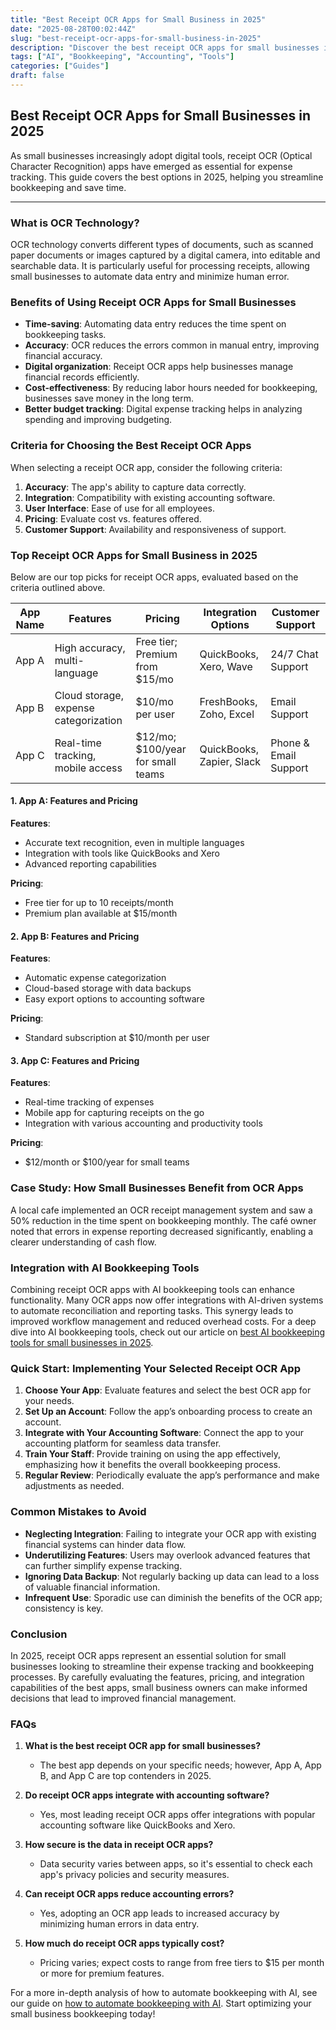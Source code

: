 ```yaml
---
title: "Best Receipt OCR Apps for Small Business in 2025"
date: "2025-08-28T00:02:44Z"
slug: "best-receipt-ocr-apps-for-small-business-in-2025"
description: "Discover the best receipt OCR apps for small businesses in 2025. Streamline expense tracking and improve your accounting efficiency."
tags: ["AI", "Bookkeeping", "Accounting", "Tools"]
categories: ["Guides"]
draft: false
---
```


## Best Receipt OCR Apps for Small Businesses in 2025

As small businesses increasingly adopt digital tools, receipt OCR (Optical Character Recognition) apps have emerged as essential for expense tracking. This guide covers the best options in 2025, helping you streamline bookkeeping and save time.

---

### What is OCR Technology?

OCR technology converts different types of documents, such as scanned paper documents or images captured by a digital camera, into editable and searchable data. It is particularly useful for processing receipts, allowing small businesses to automate data entry and minimize human error.

### Benefits of Using Receipt OCR Apps for Small Businesses

* **Time-saving**: Automating data entry reduces the time spent on bookkeeping tasks.
* **Accuracy**: OCR reduces the errors common in manual entry, improving financial accuracy.
* **Digital organization**: Receipt OCR apps help businesses manage financial records efficiently.
* **Cost-effectiveness**: By reducing labor hours needed for bookkeeping, businesses save money in the long term.
* **Better budget tracking**: Digital expense tracking helps in analyzing spending and improving budgeting.

### Criteria for Choosing the Best Receipt OCR Apps

When selecting a receipt OCR app, consider the following criteria:

1. **Accuracy**: The app's ability to capture data correctly.
2. **Integration**: Compatibility with existing accounting software.
3. **User Interface**: Ease of use for all employees.
4. **Pricing**: Evaluate cost vs. features offered.
5. **Customer Support**: Availability and responsiveness of support.

### Top Receipt OCR Apps for Small Business in 2025

Below are our top picks for receipt OCR apps, evaluated based on the criteria outlined above.

| App Name | Features                     | Pricing          | Integration Options                 | Customer Support     |
|----------|------------------------------|-------------------|-------------------------------------|-----------------------|
| App A    | High accuracy, multi-language | Free tier; Premium from $15/mo   | QuickBooks, Xero, Wave              | 24/7 Chat Support     |
| App B    | Cloud storage, expense categorization | $10/mo per user   | FreshBooks, Zoho, Excel             | Email Support         |
| App C    | Real-time tracking, mobile access | $12/mo; $100/year for small teams | QuickBooks, Zapier, Slack           | Phone & Email Support  |

#### 1. App A: Features and Pricing

**Features**:
- Accurate text recognition, even in multiple languages
- Integration with tools like QuickBooks and Xero
- Advanced reporting capabilities

**Pricing**:
- Free tier for up to 10 receipts/month
- Premium plan available at $15/month

#### 2. App B: Features and Pricing

**Features**:
- Automatic expense categorization
- Cloud-based storage with data backups
- Easy export options to accounting software

**Pricing**:
- Standard subscription at $10/month per user

#### 3. App C: Features and Pricing

**Features**:
- Real-time tracking of expenses
- Mobile app for capturing receipts on the go
- Integration with various accounting and productivity tools

**Pricing**:
- $12/month or $100/year for small teams

### Case Study: How Small Businesses Benefit from OCR Apps

A local cafe implemented an OCR receipt management system and saw a 50% reduction in the time spent on bookkeeping monthly. The café owner noted that errors in expense reporting decreased significantly, enabling a clearer understanding of cash flow.

### Integration with AI Bookkeeping Tools

Combining receipt OCR apps with AI bookkeeping tools can enhance functionality. Many OCR apps now offer integrations with AI-driven systems to automate reconciliation and reporting tasks. This synergy leads to improved workflow management and reduced overhead costs. For a deep dive into AI bookkeeping tools, check out our article on [best AI bookkeeping tools for small businesses in 2025](/posts/best-ai-bookkeeping-tools-for-small-businesses-2025/).

### Quick Start: Implementing Your Selected Receipt OCR App

1. **Choose Your App**: Evaluate features and select the best OCR app for your needs.
2. **Set Up an Account**: Follow the app’s onboarding process to create an account.
3. **Integrate with Your Accounting Software**: Connect the app to your accounting platform for seamless data transfer.
4. **Train Your Staff**: Provide training on using the app effectively, emphasizing how it benefits the overall bookkeeping process.
5. **Regular Review**: Periodically evaluate the app’s performance and make adjustments as needed.

### Common Mistakes to Avoid

- **Neglecting Integration**: Failing to integrate your OCR app with existing financial systems can hinder data flow.
- **Underutilizing Features**: Users may overlook advanced features that can further simplify expense tracking.
- **Ignoring Data Backup**: Not regularly backing up data can lead to a loss of valuable financial information.
- **Infrequent Use**: Sporadic use can diminish the benefits of the OCR app; consistency is key.

### Conclusion

In 2025, receipt OCR apps represent an essential solution for small businesses looking to streamline their expense tracking and bookkeeping processes. By carefully evaluating the features, pricing, and integration capabilities of the best apps, small business owners can make informed decisions that lead to improved financial management.

### FAQs

1. **What is the best receipt OCR app for small businesses?**
   - The best app depends on your specific needs; however, App A, App B, and App C are top contenders in 2025.

2. **Do receipt OCR apps integrate with accounting software?**
   - Yes, most leading receipt OCR apps offer integrations with popular accounting software like QuickBooks and Xero.

3. **How secure is the data in receipt OCR apps?**
   - Data security varies between apps, so it's essential to check each app's privacy policies and security measures.

4. **Can receipt OCR apps reduce accounting errors?**
   - Yes, adopting an OCR app leads to increased accuracy by minimizing human errors in data entry.

5. **How much do receipt OCR apps typically cost?**
   - Pricing varies; expect costs to range from free tiers to $15 per month or more for premium features.

For a more in-depth analysis of how to automate bookkeeping with AI, see our guide on [how to automate bookkeeping with AI](posts/how-to-automate-bookkeeping-with-ai-quickbooks-receipt-ocr/). Start optimizing your small business bookkeeping today!
